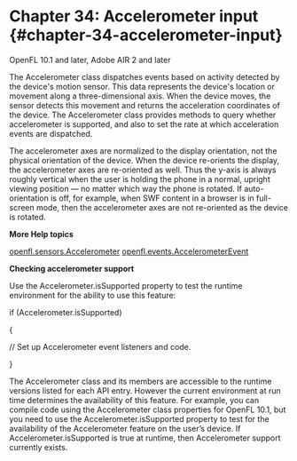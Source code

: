 # Chapter 34: Accelerometer input {#chapter-34-accelerometer-input}

OpenFL 10.1 and later, Adobe AIR 2 and later

The Accelerometer class dispatches events based on activity detected by the device&#039;s motion sensor. This data represents the device&#039;s location or movement along a three-dimensional axis. When the device moves, the sensor detects this movement and returns the acceleration coordinates of the device. The Accelerometer class provides methods to query whether accelerometer is supported, and also to set the rate at which acceleration events are dispatched.

The accelerometer axes are normalized to the display orientation, not the physical orientation of the device. When the device re-orients the display, the accelerometer axes are re-oriented as well. Thus the y-axis is always roughly vertical when the user is holding the phone in a normal, upright viewing position — no matter which way the phone is rotated. If auto-orientation is off, for example, when SWF content in a browser is in full-screen mode, then the accelerometer axes are not re-oriented as the device is rotated.

**More Help topics**

[openfl.sensors.Accelerometer](https://api.openfl.org/openfl/sensors/Accelerometer.html)
[openfl.events.AccelerometerEvent](https://api.openfl.org/openfl/events/AccelerometerEvent.html)

**Checking accelerometer support**

Use the Accelerometer.isSupported property to test the runtime environment for the ability to use this feature:

if (Accelerometer.isSupported)

{

// Set up Accelerometer event listeners and code.

}

The Accelerometer class and its members are accessible to the runtime versions listed for each API entry. However the current environment at run time determines the availability of this feature. For example, you can compile code using the Accelerometer class properties for OpenFL 10.1, but you need to use the Accelerometer.isSupported property to test for the availability of the Accelerometer feature on the user’s device. If Accelerometer.isSupported is true at runtime, then Accelerometer support currently exists.